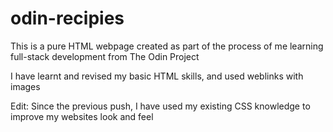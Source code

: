 # odin-recipies
This is a pure HTML webpage created as part of the process of me learning full-stack development from The Odin Project

I have learnt and revised my basic HTML skills, and used weblinks with images

Edit: Since the previous push, I have used my existing CSS knowledge to improve my websites look and feel